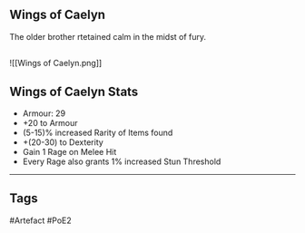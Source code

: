 ## Wings of Caelyn
The older brother rtetained calm in the midst of fury.
##
![[Wings of Caelyn.png]]
## Wings of Caelyn Stats
- Armour: 29
- +20 to Armour
- (5-15)% increased Rarity of Items found
- +(20-30) to Dexterity
- Gain 1 Rage on Melee Hit
- Every Rage also grants 1% increased Stun Threshold


---
## Tags
#Artefact
#PoE2
